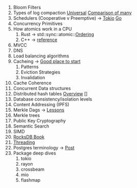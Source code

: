 1. Bloom Filters
2. Types of log compaction [Universal](https://zhangyuchi.gitbooks.io/rocksdbbook/content/Universal-Compaction.html) [Comparison of many](https://www.alibabacloud.com/blog/an-in-depth-discussion-on-the-lsm-compaction-mechanism_596780)
3. Schedulers (Cooperative v Preemptive) -> [Tokio](https://tokio.rs/blog/2019-10-scheduler) [Go](https://www.ardanlabs.com/blog/2018/08/scheduling-in-go-part1.html)
4. Concurrency Primitives
5. How atomics work in a CPU
	1. Rust -> std::sync::atomic::[Ordering](https://doc.rust-lang.org/std/sync/atomic/enum.Ordering.html#)
	2. C++ -> [reference](https://en.cppreference.com/w/cpp/atomic/memory_order#Sequentially-consistent_ordering)
6. MVCC
7. DNS
8. Load balancing algorithms
9. Cacheing -> [Good place to start](https://blog.frankel.ch/choose-cache/1/)
	1. Patterns
	2. Eviction Strategies
	3. Invalidation
10. Cache Coherence
11. Concurrent Data structures
12. Distributed hash tables [Overview](https://codethechange.stanford.edu/guides/guide_kademlia.html) []
13. Database consistency/isolation levels
14. Content Addressing (IPFS)
15. Merkle Dags -> [Lessons](https://proto.school/merkle-dags)
16. Merkle trees
17. Public Key Cryptography
18. Semantic Search
19. SIMD
20. [RocksDB Book](https://zhangyuchi.gitbooks.io/rocksdbbook/content/)
21. [Threading](https://en.wikipedia.org/wiki/Thread_(computing))
22. Postgres terminology -> [Post](https://www.crunchydata.com/blog/challenging-postgres-terminology)
23. Package deep dives
	1. tokio
	2. rayon
	3. crossbeam
	4. mio
	5. flashmap